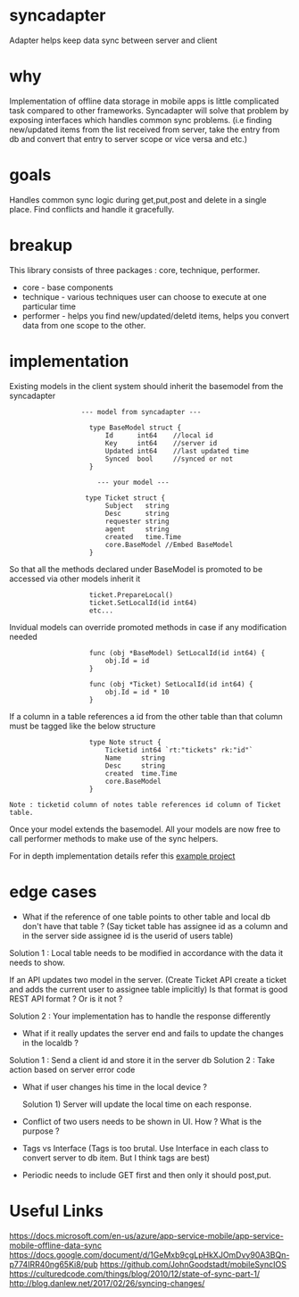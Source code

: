 # syncadapter
Adapter helps keep data sync between server and client

# why
Implementation of offline data storage in mobile apps is little complicated task compared to other frameworks.
Syncadapter will solve that problem by exposing interfaces which handles common sync problems. (i.e finding new/updated items
from the list received from server, take the entry from db and convert that entry to server scope or vice versa and etc.)

# goals
Handles common sync logic during get,put,post and delete in a single place.
Find conflicts and handle it gracefully.

# breakup

This library consists of three packages : core, technique, performer.  

* core - base components
* technique - various techniques user can choose to execute at one particular time
* performer - helps you find new/updated/deletd items, helps you convert data from one scope to the other.

# implementation

Existing models in the client system should inherit the basemodel from the syncadapter

                      --- model from syncadapter ---

                        type BaseModel struct {
                            Id      int64    //local id
                            Key     int64    //server id
                            Updated int64    //last updated time
                            Synced  bool     //synced or not
                        }
                          
                          --- your model ---
                       
                       type Ticket struct {
                            Subject   string
                            Desc      string
                            requester string
                            agent     string
                            created   time.Time
                            core.BaseModel //Embed BaseModel
                        }

So that all the methods declared under BaseModel is promoted to be accessed via other models inherit it

                        ticket.PrepareLocal()
                        ticket.SetLocalId(id int64)
                        etc...

Invidual models can override promoted methods in case if any modification needed

                        func (obj *BaseModel) SetLocalId(id int64) {
                            obj.Id = id
                        }

                        func (obj *Ticket) SetLocalId(id int64) {
                            obj.Id = id * 10
                        }

If a column in a table references a id from the other table than that column must be tagged like the below structure 

                        type Note struct {
                            Ticketid int64 `rt:"tickets" rk:"id"`
                            Name     string
                            Desc     string
                            created  time.Time
                            core.BaseModel
                        }

    Note : ticketid column of notes table references id column of Ticket table. 

Once your model extends the basemodel. All your models are now free to call performer methods to make use of the sync
helpers.

For in depth implementation details refer this [example project](https://github.com/sankarvj/sample_syncadapter_client)


# edge cases

 * What if the reference of one table points to other table and local db don't have that table ? (Say ticket table has assignee id as a column and in the server side assignee id is the userid of users table)
 
 Solution 1 : Local table needs to be modified in accordance with the data it needs to show.

 If an API updates two model in the server. (Create Ticket API create a ticket and adds the current user to assignee table implicitly)
   Is that format is good REST API format ? Or is it not ? 

 Solution 2 : Your implementation has to handle the response differently

 * What if it really updates the server end and fails to update the changes in the localdb ?
 
 Solution 1 : Send a client id and store it in the server db
 Solution 2 : Take action based on server error code

 * What if user changes his time in the local device ?

    Solution 1) Server will update the local time on each response.

 * Conflict of two users needs to be shown in UI. How ? What is the purpose ?

 * Tags vs Interface (Tags is too brutal. Use Interface in each class to convert server to db item. But I think tags are best)

 * Periodic needs to include GET first and then only it should post,put.

# Useful Links

https://docs.microsoft.com/en-us/azure/app-service-mobile/app-service-mobile-offline-data-sync 
https://docs.google.com/document/d/1GeMxb9cgLpHkXJOmDvy90A3BQn-p774IRR40ng65Ki8/pub https://github.com/JohnGoodstadt/mobileSyncIOS https://culturedcode.com/things/blog/2010/12/state-of-sync-part-1/
http://blog.danlew.net/2017/02/26/syncing-changes/

